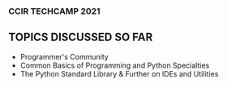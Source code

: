 ### CCIR TECHCAMP 2021

## TOPICS DISCUSSED SO FAR
- Programmer's Community
- Common Basics of Programming and Python Specialties
- The Python Standard Library & Further on IDEs and Utilities

